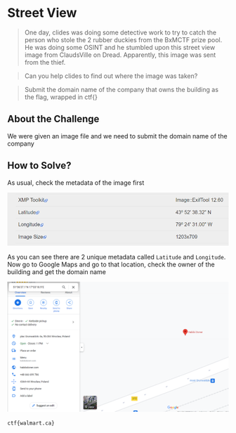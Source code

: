 # Street View
> One day, clides was doing some detective work to try to catch the person who stole the 2 rubber duckies from the BxMCTF prize pool. He was doing some OSINT and he stumbled upon this street view image from ClaudsVille on Dread. Apparently, this image was sent from the thief.

> Can you help clides to find out where the image was taken?
 
> Submit the domain name of the company that owns the building as the flag, wrapped in ctf{}

## About the Challenge
We were given an image file and we need to submit the domain name of the company

## How to Solve?
As usual, check the metadata of the image first

![metadata](images/metadata.png)

As you can see there are 2 unique metadata called `Latitude` and `Longitude`. Now go to Google Maps and go to that location, check the owner of the building and get the domain name

![flag](images/flag.png)

```
ctf{walmart.ca}
```